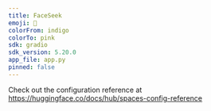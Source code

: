 ```yaml
---
title: FaceSeek
emoji: 🐢
colorFrom: indigo
colorTo: pink
sdk: gradio
sdk_version: 5.20.0
app_file: app.py
pinned: false
---
```


Check out the configuration reference at https://huggingface.co/docs/hub/spaces-config-reference
